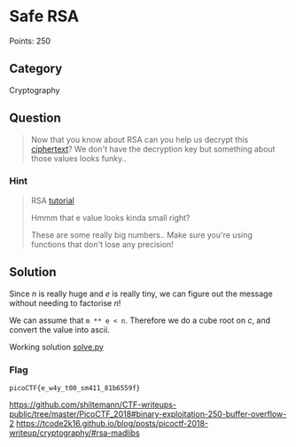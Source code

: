 # Safe RSA
Points: 250

## Category
Cryptography

## Question
>Now that you know about RSA can you help us decrypt this [ciphertext](files/ciphertext)? We don't have the decryption key but something about those values looks funky..  

### Hint
>RSA [tutorial](https://en.wikipedia.org/wiki/RSA_(cryptosystem))
>
>Hmmm that e value looks kinda small right?
>
>These are some really big numbers.. Make sure you're using functions that don't lose any precision!

## Solution
Since _n_ is really huge and _e_ is really tiny, we can figure out the message without needing to factorise _n_!

We can assume that `m ** e < n`. Therefore we do a cube root on _c_, and convert the value into ascii.

Working solution [solve.py](solution/solve.py)

### Flag
`picoCTF{e_w4y_t00_sm411_81b6559f}`


https://github.com/shiltemann/CTF-writeups-public/tree/master/PicoCTF_2018#binary-exploitation-250-buffer-overflow-2
https://tcode2k16.github.io/blog/posts/picoctf-2018-writeup/cryptography/#rsa-madlibs
